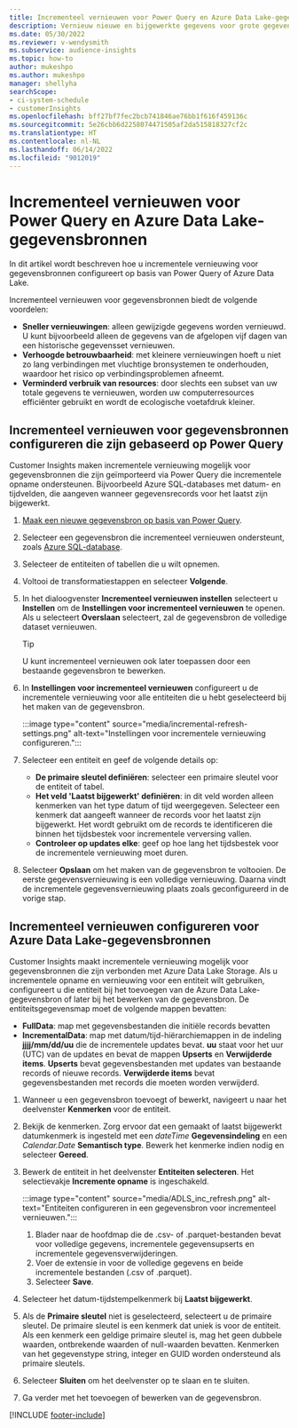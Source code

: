 ```yaml
---
title: Incrementeel vernieuwen voor Power Query en Azure Data Lake-gegevensbronnen
description: Vernieuw nieuwe en bijgewerkte gegevens voor grote gegevensbronnen op basis van Power Query of Azure data lake-gegevensbronnen.
ms.date: 05/30/2022
ms.reviewer: v-wendysmith
ms.subservice: audience-insights
ms.topic: how-to
author: mukeshpo
ms.author: mukeshpo
manager: shellyha
searchScope:
- ci-system-schedule
- customerInsights
ms.openlocfilehash: bff27bf7fec2bcb741846ae76bb1f616f459136c
ms.sourcegitcommit: 5e26cbb6d2258074471505af2da515818327cf2c
ms.translationtype: HT
ms.contentlocale: nl-NL
ms.lasthandoff: 06/14/2022
ms.locfileid: "9012019"
---
```

# <a name="incremental-refresh-for-power-query-and-azure-data-lake-data-sources"></a>Incrementeel vernieuwen voor Power Query en Azure Data Lake-gegevensbronnen

In dit artikel wordt beschreven hoe u incrementele vernieuwing voor gegevensbronnen configureert op basis van Power Query of Azure Data Lake.

Incrementeel vernieuwen voor gegevensbronnen biedt de volgende voordelen:

- **Sneller vernieuwingen**: alleen gewijzigde gegevens worden vernieuwd. U kunt bijvoorbeeld alleen de gegevens van de afgelopen vijf dagen van een historische gegevensset vernieuwen.
- **Verhoogde betrouwbaarheid**: met kleinere vernieuwingen hoeft u niet zo lang verbindingen met vluchtige bronsystemen te onderhouden, waardoor het risico op verbindingsproblemen afneemt.
- **Verminderd verbruik van resources**: door slechts een subset van uw totale gegevens te vernieuwen, worden uw computerresources efficiënter gebruikt en wordt de ecologische voetafdruk kleiner.

## <a name="configure-incremental-refresh-for-data-sources-based-on-power-query"></a>Incrementeel vernieuwen voor gegevensbronnen configureren die zijn gebaseerd op Power Query

Customer Insights maken incrementele vernieuwing mogelijk voor gegevensbronnen die zijn geïmporteerd via Power Query die incrementele opname ondersteunen. Bijvoorbeeld Azure SQL-databases met datum- en tijdvelden, die aangeven wanneer gegevensrecords voor het laatst zijn bijgewerkt.

1. [Maak een nieuwe gegevensbron op basis van Power Query](connect-power-query.md).

1. Selecteer een gegevensbron die incrementeel vernieuwen ondersteunt, zoals [Azure SQL-database](/power-query/connectors/azuresqldatabase).

1. Selecteer de entiteiten of tabellen die u wilt opnemen.

1. Voltooi de transformatiestappen en selecteer **Volgende**.

1. In het dialoogvenster **Incrementeel vernieuwen instellen** selecteert u **Instellen** om de **Instellingen voor incrementeel vernieuwen** te openen. Als u selecteert **Overslaan** selecteert, zal de gegevensbron de volledige dataset vernieuwen.
   > [!TIP]
   > U kunt incrementeel vernieuwen ook later toepassen door een bestaande gegevensbron te bewerken.

1. In **Instellingen voor incrementeel vernieuwen** configureert u de incrementele vernieuwing voor alle entiteiten die u hebt geselecteerd bij het maken van de gegevensbron.

   :::image type="content" source="media/incremental-refresh-settings.png" alt-text="Instellingen voor incrementele vernieuwing configureren.":::

1. Selecteer een entiteit en geef de volgende details op:

   - **De primaire sleutel definiëren**: selecteer een primaire sleutel voor de entiteit of tabel.
   - **Het veld 'Laatst bijgewerkt' definiëren**: in dit veld worden alleen kenmerken van het type datum of tijd weergegeven. Selecteer een kenmerk dat aangeeft wanneer de records voor het laatst zijn bijgewerkt. Het wordt gebruikt om de records te identificeren die binnen het tijdsbestek voor incrementele verversing vallen.
   - **Controleer op updates elke**: geef op hoe lang het tijdsbestek voor de incrementele vernieuwing moet duren.

1. Selecteer **Opslaan** om het maken van de gegevensbron te voltooien. De eerste gegevensvernieuwing is een volledige vernieuwing. Daarna vindt de incrementele gegevensvernieuwing plaats zoals geconfigureerd in de vorige stap.

## <a name="configure-incremental-refresh-for-azure-data-lake-data-sources"></a>Incrementeel vernieuwen configureren voor Azure Data Lake-gegevensbronnen

Customer Insights maakt incrementele vernieuwing mogelijk voor gegevensbronnen die zijn verbonden met Azure Data Lake Storage. Als u incrementele opname en vernieuwing voor een entiteit wilt gebruiken, configureert u die entiteit bij het toevoegen van de Azure Data Lake-gegevensbron of later bij het bewerken van de gegevensbron. De entiteitsgegevensmap moet de volgende mappen bevatten:

- **FullData**: map met gegevensbestanden die initiële records bevatten
- **IncrementalData**: map met datum/tijd-hiërarchiemappen in de indeling **jjjj/mm/dd/uu** die de incrementele updates bevat. **uu** staat voor het uur (UTC) van de updates en bevat de mappen **Upserts** en **Verwijderde items**. **Upserts** bevat gegevensbestanden met updates van bestaande records of nieuwe records. **Verwijderde items** bevat gegevensbestanden met records die moeten worden verwijderd.

1. Wanneer u een gegevensbron toevoegt of bewerkt, navigeert u naar het deelvenster **Kenmerken** voor de entiteit.

1. Bekijk de kenmerken. Zorg ervoor dat een gemaakt of laatst bijgewerkt datumkenmerk is ingesteld met een *dateTime* **Gegevensindeling** en een *Calendar.Date* **Semantisch type**. Bewerk het kenmerke indien nodig en selecteer **Gereed**.

1. Bewerk de entiteit in het deelvenster **Entiteiten selecteren**. Het selectievakje **Incremente opname** is ingeschakeld.

   :::image type="content" source="media/ADLS_inc_refresh.png" alt-text="Entiteiten configureren in een gegevensbron voor incrementeel vernieuwen.":::

   1. Blader naar de hoofdmap die de .csv- of .parquet-bestanden bevat voor volledige gegevens, incrementele gegevensupserts en incrementele gegevensverwijderingen.
   1. Voer de extensie in voor de volledige gegevens en beide incrementele bestanden (\.csv of \.parquet).
   1. Selecteer **Save**.

1. Selecteer het datum-tijdstempelkenmerk bij **Laatst bijgewerkt**.

1. Als de **Primaire sleutel** niet is geselecteerd, selecteert u de primaire sleutel. De primaire sleutel is een kenmerk dat uniek is voor de entiteit. Als een kenmerk een geldige primaire sleutel is, mag het geen dubbele waarden, ontbrekende waarden of null-waarden bevatten. Kenmerken van het gegevenstype string, integer en GUID worden ondersteund als primaire sleutels.

1. Selecteer **Sluiten** om het deelvenster op te slaan en te sluiten.

1. Ga verder met het toevoegen of bewerken van de gegevensbron.

[!INCLUDE [footer-include](includes/footer-banner.md)]
